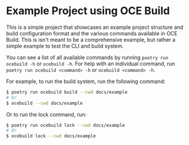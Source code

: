 # Example Project using OCE Build

This is a simple project that showcases an example project structure and build configuration format and the various commands available in OCE Build. This is isn't meant to be a comprehensive example, but rather a simple example to test the CLI and build system.

You can see a list of all available commands by running `poetry run ocebuild -h` or `ocebuild -h`. For help with an individual command, run `poetry run ocebuild <command> -h` or `ocebuild <command> -h`.

For example, to run the build system, run the following command:

```sh
$ poetry run ocebuild build --cwd docs/example
# Or
$ ocebuild --cwd docs/example
```

Or to run the lock command, run:

```sh
$ poetry run ocebuild lock --cwd docs/example
# Or
$ ocebuild lock --cwd docs/example
```
